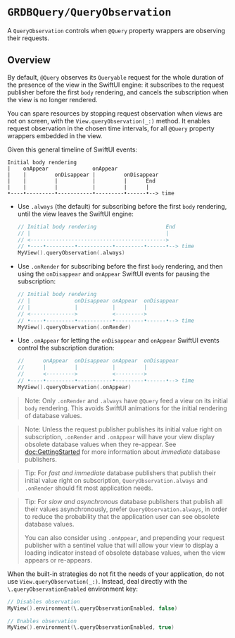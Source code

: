 # ``GRDBQuery/QueryObservation``

A `QueryObservation` controls when `@Query` property wrappers are observing
their requests.

## Overview

By default, `@Query` observes its ``Queryable`` request for the whole duration of the presence of the view in the SwiftUI engine: it subscribes to the request publisher before the first `body` rendering, and cancels the subscription when the view is no longer rendered.

You can spare resources by stopping request observation when views are not on screen, with the `View.queryObservation(_:)` method. It enables request observation in the chosen time intervals, for all `@Query` property wrappers embedded in the view.

Given this general timeline of SwiftUI events:

    Initial body rendering
    |    onAppear              onAppear
    |    |         onDisappear |         onDisappear
    |    |         |           |         |      End
    |    |         |           |         |      |
    •----•---------•-----------•---------•------•--> time

- Use `.always` (the default) for subscribing before the first `body` rendering, until the view leaves the SwiftUI engine:

    ```swift
    // Initial body rendering                      End
    // |                                           |
    // <···········································>
    // •----•---------•-----------•---------•------•--> time
    MyView().queryObservation(.always)
    ```

- Use `.onRender` for subscribing before the first `body` rendering, and then using the `onDisappear` and `onAppear` SwiftUI events for pausing the subscription:

    ```swift
    // Initial body rendering
    // |              onDisappear onAppear  onDisappear
    // |              |           |         |
    // <··············>           <·········>
    // •----•---------•-----------•---------•------•--> time
    MyView().queryObservation(.onRender)
    ```

- Use `.onAppear` for letting the `onDisappear` and `onAppear` SwiftUI events control the subscription duration:

    ```swift
    //      onAppear  onDisappear onAppear  onDisappear
    //      |         |           |         |
    //      <·········>           <·········>
    // •----•---------•-----------•---------•------•--> time
    MyView().queryObservation(.onAppear)
    ```

> Note: Only `.onRender` and `.always` have `@Query` feed a view on its initial `body` rendering. This avoids SwiftUI animations for the initial rendering of database values.

> Note: Unless the request publisher publishes its initial value right on subscription, `.onRender` and `.onAppear` will have your view display obsolete database values when they re-appear. See <doc:GettingStarted> for more information about _immediate_ database publishers.

> Tip: For *fast and immediate* database publishers that publish their initial value right on subscription, `QueryObservation.always` and `.onRender` should fit most application needs.

> Tip: For *slow and asynchronous* database publishers that publish all their values asynchronously, prefer `QueryObservation.always`, in order to reduce the probability that the application user can see obsolete database values.
>
> You can also consider using `.onAppear`, and prepending your request publisher with a sentinel value that will allow your view to display a loading indicator instead of obsolete database values, when the view appears or re-appears.

When the built-in strategies do not fit the needs of your application, do not use `View.queryObservation(_:)`. Instead, deal directly with the `\.queryObservationEnabled` environment key:

```swift
// Disables observation
MyView().environment(\.queryObservationEnabled, false)

// Enables observation
MyView().environment(\.queryObservationEnabled, true)
```
